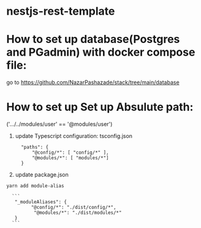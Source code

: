 # nestjs-rest-template

# How to set up database(Postgres and PGadmin) with docker compose file:
go to https://github.com/NazarPashazade/stack/tree/main/database


# How to set up Set up Absulute path:  
('.../../modules/user' == '@modules/user')

1) update Typescript configuration: tsconfig.json

      ```
        "paths": {
            "@config/*": [ "config/*" ],
            "@modules/*": [ "modules/*"]
        }
      ```


2) update package.json 

``` yarn add module-alias ```

      ```
       "_moduleAliases": {
             "@config/*": "./dist/config/*",
              "@modules/*": "./dist/modules/*"
       }
      ```

